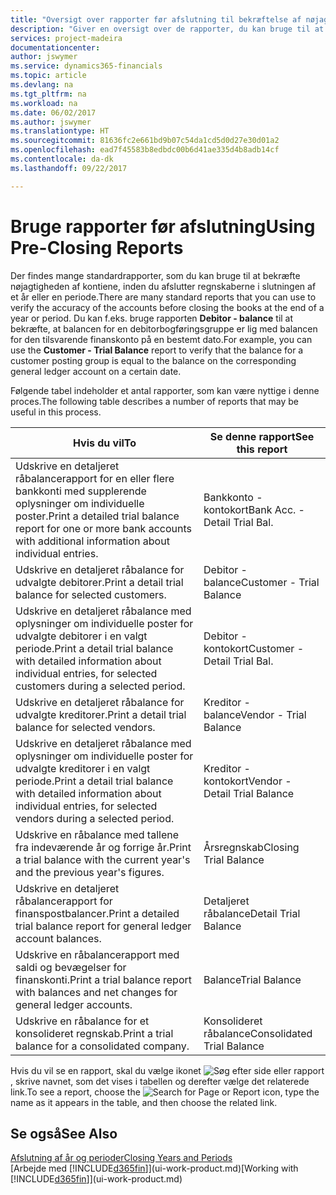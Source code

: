 ```yaml
---
title: "Oversigt over rapporter før afslutning til bekræftelse af nøjagtigheden af konti | Microsoft Docs"
description: "Giver en oversigt over de rapporter, du kan bruge til at bekræfte nøjagtigheden af konti, inden du afslutter regnskaberne i slutningen af et år eller en periode."
services: project-madeira
documentationcenter: 
author: jswymer
ms.service: dynamics365-financials
ms.topic: article
ms.devlang: na
ms.tgt_pltfrm: na
ms.workload: na
ms.date: 06/02/2017
ms.author: jswymer
ms.translationtype: HT
ms.sourcegitcommit: 81636fc2e661bd9b07c54da1cd5d0d27e30d01a2
ms.openlocfilehash: ead7f45583b8edbdc00b6d41ae335d4b8adb14cf
ms.contentlocale: da-dk
ms.lasthandoff: 09/22/2017

---
```

# <a name="using-pre-closing-reports"></a><span data-ttu-id="313aa-103">Bruge rapporter før afslutning</span><span class="sxs-lookup"><span data-stu-id="313aa-103">Using Pre-Closing Reports</span></span>
<span data-ttu-id="313aa-104">Der findes mange standardrapporter, som du kan bruge til at bekræfte nøjagtigheden af kontiene, inden du afslutter regnskaberne i slutningen af et år eller en periode.</span><span class="sxs-lookup"><span data-stu-id="313aa-104">There are many standard reports that you can use to verify the accuracy of the accounts before closing the books at the end of a year or period.</span></span> <span data-ttu-id="313aa-105">Du kan f.eks. bruge rapporten **Debitor - balance** til at bekræfte, at balancen for en debitorbogføringsgruppe er lig med balancen for den tilsvarende finanskonto på en bestemt dato.</span><span class="sxs-lookup"><span data-stu-id="313aa-105">For example, you can use the **Customer - Trial Balance** report to verify that the balance for a customer posting group is equal to the balance on the corresponding general ledger account on a certain date.</span></span>

<span data-ttu-id="313aa-106">Følgende tabel indeholder et antal rapporter, som kan være nyttige i denne proces.</span><span class="sxs-lookup"><span data-stu-id="313aa-106">The following table describes a number of reports that may be useful in this process.</span></span>

| <span data-ttu-id="313aa-107">Hvis du vil</span><span class="sxs-lookup"><span data-stu-id="313aa-107">To</span></span> | <span data-ttu-id="313aa-108">Se denne rapport</span><span class="sxs-lookup"><span data-stu-id="313aa-108">See this report</span></span> |
| --- | --- |
| <span data-ttu-id="313aa-109">Udskrive en detaljeret råbalancerapport for en eller flere bankkonti med supplerende oplysninger om individuelle poster.</span><span class="sxs-lookup"><span data-stu-id="313aa-109">Print a detailed trial balance report for one or more bank accounts with additional information about individual entries.</span></span> |<span data-ttu-id="313aa-110">Bankkonto - kontokort</span><span class="sxs-lookup"><span data-stu-id="313aa-110">Bank Acc. - Detail Trial Bal.</span></span> |
| <span data-ttu-id="313aa-111">Udskrive en detaljeret råbalance for udvalgte debitorer.</span><span class="sxs-lookup"><span data-stu-id="313aa-111">Print a detail trial balance for selected customers.</span></span> |<span data-ttu-id="313aa-112">Debitor - balance</span><span class="sxs-lookup"><span data-stu-id="313aa-112">Customer - Trial Balance</span></span> |
| <span data-ttu-id="313aa-113">Udskrive en detaljeret råbalance med oplysninger om individuelle poster for udvalgte debitorer i en valgt periode.</span><span class="sxs-lookup"><span data-stu-id="313aa-113">Print a detail trial balance with detailed information about individual entries, for selected customers during a selected period.</span></span> |<span data-ttu-id="313aa-114">Debitor - kontokort</span><span class="sxs-lookup"><span data-stu-id="313aa-114">Customer - Detail Trial Bal.</span></span> |
| <span data-ttu-id="313aa-115">Udskrive en detaljeret råbalance for udvalgte kreditorer.</span><span class="sxs-lookup"><span data-stu-id="313aa-115">Print a detail trial balance for selected vendors.</span></span> |<span data-ttu-id="313aa-116">Kreditor - balance</span><span class="sxs-lookup"><span data-stu-id="313aa-116">Vendor - Trial Balance</span></span> |
| <span data-ttu-id="313aa-117">Udskrive en detaljeret råbalance med oplysninger om individuelle poster for udvalgte kreditorer i en valgt periode.</span><span class="sxs-lookup"><span data-stu-id="313aa-117">Print a detail trial balance with detailed information about individual entries, for selected vendors during a selected period.</span></span> |<span data-ttu-id="313aa-118">Kreditor - kontokort</span><span class="sxs-lookup"><span data-stu-id="313aa-118">Vendor - Detail Trial Balance</span></span> |
| <span data-ttu-id="313aa-119">Udskrive en råbalance med tallene fra indeværende år og forrige år.</span><span class="sxs-lookup"><span data-stu-id="313aa-119">Print a trial balance with the current year's and the previous year's figures.</span></span> |<span data-ttu-id="313aa-120">Årsregnskab</span><span class="sxs-lookup"><span data-stu-id="313aa-120">Closing Trial Balance</span></span> |
| <span data-ttu-id="313aa-121">Udskrive en detaljeret råbalancerapport for finanspostbalancer.</span><span class="sxs-lookup"><span data-stu-id="313aa-121">Print a detailed trial balance report for general ledger account balances.</span></span> |<span data-ttu-id="313aa-122">Detaljeret råbalance</span><span class="sxs-lookup"><span data-stu-id="313aa-122">Detail Trial Balance</span></span> |
| <span data-ttu-id="313aa-123">Udskrive en råbalancerapport med saldi og bevægelser for finanskonti.</span><span class="sxs-lookup"><span data-stu-id="313aa-123">Print a trial balance report with balances and net changes for general ledger accounts.</span></span> |<span data-ttu-id="313aa-124">Balance</span><span class="sxs-lookup"><span data-stu-id="313aa-124">Trial Balance</span></span> |
| <span data-ttu-id="313aa-125">Udskrive en råbalance for et konsolideret regnskab.</span><span class="sxs-lookup"><span data-stu-id="313aa-125">Print a trial balance for a consolidated company.</span></span> |<span data-ttu-id="313aa-126">Konsolideret råbalance</span><span class="sxs-lookup"><span data-stu-id="313aa-126">Consolidated Trial Balance</span></span> |

<span data-ttu-id="313aa-127">Hvis du vil se en rapport, skal du vælge ikonet ![Søg efter side eller rapport](media/ui-search/search_small.png "Ikonet Søg efter side eller rapport"), skrive navnet, som det vises i tabellen og derefter vælge det relaterede link.</span><span class="sxs-lookup"><span data-stu-id="313aa-127">To see a report, choose the ![Search for Page or Report](media/ui-search/search_small.png "Search for Page or Report icon") icon, type the name as it appears in the table, and then choose the related link.</span></span>

## <a name="see-also"></a><span data-ttu-id="313aa-128">Se også</span><span class="sxs-lookup"><span data-stu-id="313aa-128">See Also</span></span>
[<span data-ttu-id="313aa-129">Afslutning af år og perioder</span><span class="sxs-lookup"><span data-stu-id="313aa-129">Closing Years and Periods</span></span>](year-close-years-periods.md)  
<span data-ttu-id="313aa-130">[Arbejde med [!INCLUDE[d365fin](includes/d365fin_md.md)]](ui-work-product.md)</span><span class="sxs-lookup"><span data-stu-id="313aa-130">[Working with [!INCLUDE[d365fin](includes/d365fin_md.md)]](ui-work-product.md)</span></span>



